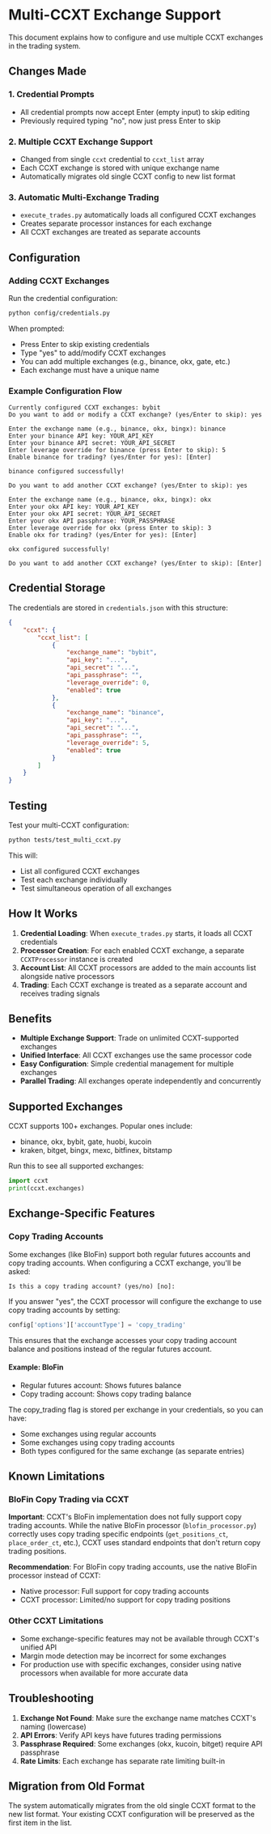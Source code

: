 # Multi-CCXT Exchange Support

This document explains how to configure and use multiple CCXT exchanges in the trading system.

## Changes Made

### 1. Credential Prompts
- All credential prompts now accept Enter (empty input) to skip editing
- Previously required typing "no", now just press Enter to skip

### 2. Multiple CCXT Exchange Support
- Changed from single `ccxt` credential to `ccxt_list` array
- Each CCXT exchange is stored with unique exchange name
- Automatically migrates old single CCXT config to new list format

### 3. Automatic Multi-Exchange Trading
- `execute_trades.py` automatically loads all configured CCXT exchanges
- Creates separate processor instances for each exchange
- All CCXT exchanges are treated as separate accounts

## Configuration

### Adding CCXT Exchanges

Run the credential configuration:
```bash
python config/credentials.py
```

When prompted:
- Press Enter to skip existing credentials
- Type "yes" to add/modify CCXT exchanges
- You can add multiple exchanges (e.g., binance, okx, gate, etc.)
- Each exchange must have a unique name

### Example Configuration Flow

```
Currently configured CCXT exchanges: bybit
Do you want to add or modify a CCXT exchange? (yes/Enter to skip): yes

Enter the exchange name (e.g., binance, okx, bingx): binance
Enter your binance API key: YOUR_API_KEY
Enter your binance API secret: YOUR_API_SECRET
Enter leverage override for binance (press Enter to skip): 5
Enable binance for trading? (yes/Enter for yes): [Enter]

binance configured successfully!

Do you want to add another CCXT exchange? (yes/Enter to skip): yes

Enter the exchange name (e.g., binance, okx, bingx): okx
Enter your okx API key: YOUR_API_KEY
Enter your okx API secret: YOUR_API_SECRET
Enter your okx API passphrase: YOUR_PASSPHRASE
Enter leverage override for okx (press Enter to skip): 3
Enable okx for trading? (yes/Enter for yes): [Enter]

okx configured successfully!

Do you want to add another CCXT exchange? (yes/Enter to skip): [Enter]
```

## Credential Storage

The credentials are stored in `credentials.json` with this structure:

```json
{
    "ccxt": {
        "ccxt_list": [
            {
                "exchange_name": "bybit",
                "api_key": "...",
                "api_secret": "...",
                "api_passphrase": "",
                "leverage_override": 0,
                "enabled": true
            },
            {
                "exchange_name": "binance",
                "api_key": "...",
                "api_secret": "...",
                "api_passphrase": "",
                "leverage_override": 5,
                "enabled": true
            }
        ]
    }
}
```

## Testing

Test your multi-CCXT configuration:

```bash
python tests/test_multi_ccxt.py
```

This will:
- List all configured CCXT exchanges
- Test each exchange individually
- Test simultaneous operation of all exchanges

## How It Works

1. **Credential Loading**: When `execute_trades.py` starts, it loads all CCXT credentials
2. **Processor Creation**: For each enabled CCXT exchange, a separate `CCXTProcessor` instance is created
3. **Account List**: All CCXT processors are added to the main accounts list alongside native processors
4. **Trading**: Each CCXT exchange is treated as a separate account and receives trading signals

## Benefits

- **Multiple Exchange Support**: Trade on unlimited CCXT-supported exchanges
- **Unified Interface**: All CCXT exchanges use the same processor code
- **Easy Configuration**: Simple credential management for multiple exchanges
- **Parallel Trading**: All exchanges operate independently and concurrently

## Supported Exchanges

CCXT supports 100+ exchanges. Popular ones include:
- binance, okx, bybit, gate, huobi, kucoin
- kraken, bitget, bingx, mexc, bitfinex, bitstamp

Run this to see all supported exchanges:
```python
import ccxt
print(ccxt.exchanges)
```

## Exchange-Specific Features

### Copy Trading Accounts

Some exchanges (like BloFin) support both regular futures accounts and copy trading accounts. When configuring a CCXT exchange, you'll be asked:

```
Is this a copy trading account? (yes/no) [no]:
```

If you answer "yes", the CCXT processor will configure the exchange to use copy trading accounts by setting:

```python
config['options']['accountType'] = 'copy_trading'
```

This ensures that the exchange accesses your copy trading account balance and positions instead of the regular futures account.

#### Example: BloFin
- Regular futures account: Shows futures balance
- Copy trading account: Shows copy trading balance

The copy_trading flag is stored per exchange in your credentials, so you can have:
- Some exchanges using regular accounts
- Some exchanges using copy trading accounts
- Both types configured for the same exchange (as separate entries)

## Known Limitations

### BloFin Copy Trading via CCXT

**Important**: CCXT's BloFin implementation does not fully support copy trading accounts. While the native BloFin processor (`blofin_processor.py`) correctly uses copy trading specific endpoints (`get_positions_ct`, `place_order_ct`, etc.), CCXT uses standard endpoints that don't return copy trading positions.

**Recommendation**: For BloFin copy trading accounts, use the native BloFin processor instead of CCXT:
- Native processor: Full support for copy trading accounts
- CCXT processor: Limited/no support for copy trading positions

### Other CCXT Limitations

- Some exchange-specific features may not be available through CCXT's unified API
- Margin mode detection may be incorrect for some exchanges
- For production use with specific exchanges, consider using native processors when available for more accurate data

## Troubleshooting

1. **Exchange Not Found**: Make sure the exchange name matches CCXT's naming (lowercase)
2. **API Errors**: Verify API keys have futures trading permissions
3. **Passphrase Required**: Some exchanges (okx, kucoin, bitget) require API passphrase
4. **Rate Limits**: Each exchange has separate rate limiting built-in

## Migration from Old Format

The system automatically migrates from the old single CCXT format to the new list format.
Your existing CCXT configuration will be preserved as the first item in the list. 